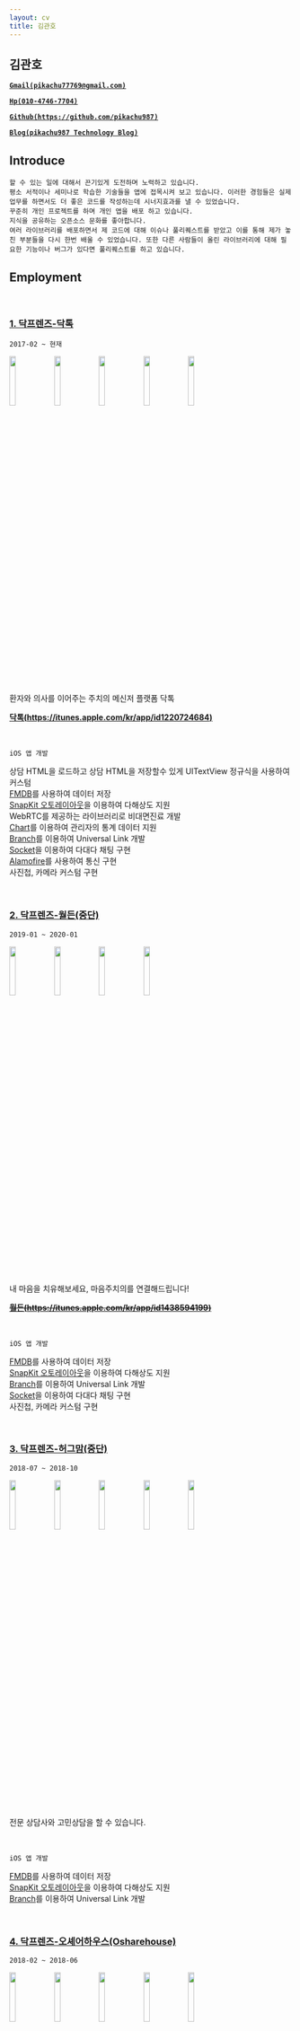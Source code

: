```yaml
---
layout: cv
title: 김관호
---
```



## 김관호

<a href="mailto:pikachu77769@gmail.com" style="font-weight: bold;">`Gmail(pikachu77769@gmail.com)`</a>

<a href="tel:010-4746-7704" style="font-weight: bold;">`Hp(010-4746-7704)`</a>

<a href="https://github.com/pikachu987/" style="font-weight: bold;">`Github(https://github.com/pikachu987)`</a>

<a href="https://pikachu987.tistory.com/" style="font-weight: bold;">`Blog(pikachu987 Technology Blog)`</a>





## Introduce

`할 수 있는 일에 대해서 끈기있게 도전하며 노력하고 있습니다.`<br>
`평소 서적이나 세미나로 학습한 기술들을 앱에 접목시켜 보고 있습니다. 이러한 경험들은 실제 업무를 하면서도 더 좋은 코드를 작성하는데 시너지효과를 낼 수 있었습니다.`<br>
`꾸준히 개인 프로젝트를 하며 개인 앱을 배포 하고 있습니다.`<br>
`지식을 공유하는 오픈소스 문화를 좋아합니다.`<br>
`여러 라이브러리를 배포하면서 제 코드에 대해 이슈나 풀리퀘스트를 받았고 이를 통해 제가 놓친 부분들을 다시 한번 배울 수 있었습니다. 또한 다른 사람들이 올린 라이브러리에 대해 필요한 기능이나 버그가 있다면 풀리퀘스트를 하고 있습니다.`




## Employment



<br>

### [1. 닥프렌즈-닥톡](https://www.doctalk.co.kr/)

`2017-02 ~ 현재`

<img src="https://pikachu987.github.io/cv/resources/employment/doctalk/1.png?v=2" width="15%">
<img src="https://pikachu987.github.io/cv/resources/employment/doctalk/2.png?v=2" width="15%">
<img src="https://pikachu987.github.io/cv/resources/employment/doctalk/3.png?v=2" width="15%">
<img src="https://pikachu987.github.io/cv/resources/employment/doctalk/4.png?v=2" width="15%">
<img src="https://pikachu987.github.io/cv/resources/employment/doctalk/5.png?v=2" width="15%">

환자와 의사를 이어주는 주치의 메신저 플랫폼 닥톡

__[닥톡(https://itunes.apple.com/kr/app/id1220724684)](https://itunes.apple.com/kr/app/id1220724684)__

<br>

`iOS 앱 개발`

상담 HTML을 로드하고 상담 HTML을 저장할수 있게 UITextView 정규식을 사용하여 커스텀<br>
[FMDB](https://github.com/ccgus/fmdb)를 사용하여 데이터 저장<br>
[SnapKit 오토레이아웃](https://github.com/SnapKit/SnapKit)을 이용하여 다해상도 지원<br>
WebRTC를 제공하는 라이브러리로 비대면진료 개발<br>
[Chart](https://github.com/danielgindi/Charts)를 이용하여 관리자의 통계 데이터 지원<br>
[Branch](https://dashboard.branch.io/)를 이용하여 Universal Link 개발<br>
[Socket](https://github.com/socketio/socket.io-client-swift)을 이용하여 다대다 채팅 구현<br>
[Alamofire](https://github.com/Alamofire/Alamofire)를 사용하여 통신 구현<br>
사진첩, 카메라 커스텀 구현<br>


<div class="page-break"></div>

<br>

### [2. 닥프렌즈-월든(중단)](http://www.docfriends.com/)

`2019-01 ~ 2020-01`

<img src="https://pikachu987.github.io/cv/resources/employment/walden/1.png?v=2" width="15%">
<img src="https://pikachu987.github.io/cv/resources/employment/walden/2.png?v=2" width="15%">
<img src="https://pikachu987.github.io/cv/resources/employment/walden/3.png?v=2" width="15%">
<img src="https://pikachu987.github.io/cv/resources/employment/walden/4.png?v=2" width="15%">

내 마음을 치유해보세요, 마음주치의를 연결해드립니다!

~~__[월든(https://itunes.apple.com/kr/app/id1438594199)](https://itunes.apple.com/kr/app/id1438594199)__~~

<br>

`iOS 앱 개발`

[FMDB](https://github.com/ccgus/fmdb)를 사용하여 데이터 저장<br>
[SnapKit 오토레이아웃](https://github.com/SnapKit/SnapKit)을 이용하여 다해상도 지원<br>
[Branch](https://dashboard.branch.io/)를 이용하여 Universal Link 개발<br>
[Socket](https://github.com/socketio/socket.io-client-swift)을 이용하여 다대다 채팅 구현<br>
사진첩, 카메라 커스텀 구현<br>



<br>

### [3. 닥프렌즈-허그맘(중단)](http://www.docfriends.com/)

`2018-07 ~ 2018-10`

<img src="https://pikachu987.github.io/cv/resources/employment/hugmom/1.png?v=2" width="15%">
<img src="https://pikachu987.github.io/cv/resources/employment/hugmom/2.png?v=2" width="15%">
<img src="https://pikachu987.github.io/cv/resources/employment/hugmom/3.png?v=2" width="15%">
<img src="https://pikachu987.github.io/cv/resources/employment/hugmom/4.png?v=2" width="15%">
<img src="https://pikachu987.github.io/cv/resources/employment/hugmom/5.png?v=2" width="15%">

전문 상담사와 고민상담을 할 수 있습니다.

<br>

`iOS 앱 개발`

[FMDB](https://github.com/ccgus/fmdb)를 사용하여 데이터 저장<br>
[SnapKit 오토레이아웃](https://github.com/SnapKit/SnapKit)을 이용하여 다해상도 지원<br>
[Branch](https://dashboard.branch.io/)를 이용하여 Universal Link 개발<br>


<div class="page-break"></div>

<br>

### [4. 닥프렌즈-오셰어하우스(Osharehouse)](https://www.facebook.com/osharehouse/)

`2018-02 ~ 2018-06`

<img src="https://pikachu987.github.io/cv/resources/employment/osharehouse/1.png?v=2" width="15%">
<img src="https://pikachu987.github.io/cv/resources/employment/osharehouse/2.png?v=2" width="15%">
<img src="https://pikachu987.github.io/cv/resources/employment/osharehouse/3.png?v=2" width="15%">
<img src="https://pikachu987.github.io/cv/resources/employment/osharehouse/4.png?v=2" width="15%">
<img src="https://pikachu987.github.io/cv/resources/employment/osharehouse/5.png?v=2" width="15%">

실시간 직거래 방구하기

__[오셰어하우스(https://itunes.apple.com/kr/app/id1383090453)](https://itunes.apple.com/kr/app/id1383090453)__

<br>

`iOS 앱 개발`

CoreData를 사용하여 데이터 저장<br>
[SnapKit 오토레이아웃](https://github.com/SnapKit/SnapKit)을 이용하여 다해상도 지원<br>
[Branch](https://dashboard.branch.io/)를 이용하여 Universal Link 개발<br>
[Socket](https://github.com/socketio/socket.io-client-swift)을 이용하여 다대다 채팅 구현<br>
Expandable Tableview 개발<br>
Localizable을 사용하여 다국어 지원<br>



<br>

### [5. 닥프렌즈-오셰어하우스 관리자(Osharehouse)](https://www.facebook.com/osharehouse/)

`2018-02 ~ 2018-06`

<img src="https://pikachu987.github.io/cv/resources/employment/osharehouseAdmin/1.png?v=2" width="15%">
<img src="https://pikachu987.github.io/cv/resources/employment/osharehouseAdmin/2.png?v=2" width="15%">
<img src="https://pikachu987.github.io/cv/resources/employment/osharehouseAdmin/3.png?v=2" width="15%">
<img src="https://pikachu987.github.io/cv/resources/employment/osharehouseAdmin/4.png?v=2" width="15%">
<img src="https://pikachu987.github.io/cv/resources/employment/osharehouseAdmin/5.png?v=2" width="15%">

간편하게 입주자를 모집하세요

__[오셰어하우스 관리자(https://itunes.apple.com/kr/app/id1351570974)](https://itunes.apple.com/kr/app/id1351570974)__

<br>

`iOS 앱 개발`

[Chart](https://github.com/danielgindi/Charts)를 이용하여 관리자의 통계 데이터 지원<br>
CoreData를 사용하여 데이터 저장<br>
[SnapKit 오토레이아웃](https://github.com/SnapKit/SnapKit)을 이용하여 다해상도 지원<br>
[Branch](https://dashboard.branch.io/)를 이용하여 Universal Link 개발<br>
[Socket](https://github.com/socketio/socket.io-client-swift)을 이용하여 다대다 채팅 구현<br>


<div class="page-break"></div>

<br>

### [6. 닥프렌즈-배경화면 HD(OGQ)](http://www.ogqcorp.com/)

`2017-04 ~ 2017-07`

<img src="https://pikachu987.github.io/cv/resources/employment/backgroundHD/1.png?v=2" width="15%">
<img src="https://pikachu987.github.io/cv/resources/employment/backgroundHD/2.png?v=2" width="15%">
<img src="https://pikachu987.github.io/cv/resources/employment/backgroundHD/3.png?v=2" width="15%">
<img src="https://pikachu987.github.io/cv/resources/employment/backgroundHD/4.png?v=2" width="15%">
<img src="https://pikachu987.github.io/cv/resources/employment/backgroundHD/5.png?v=2" width="15%">

고화질 배경화‪면‬

__[배경화면 HD(https://itunes.apple.com/app/id541860561)](https://itunes.apple.com/app/id541860561)__

<br>

`iOS 앱 개발`

Objective-C 로 되어있던 앱을 Swift3로 변환<br>
[Tags](https://github.com/pikachu987/Tags) 라이브러리 기초 개발<br>
오토레이아웃(스토리보드)을 이용하여 다해상도 지원<br>
이미지 다해상도 렌더링 지원<br>
Localizable을 사용하여 다국어 지원<br>



<br>

### 7. 시전소프트-전단지존

`2016-06 ~ 2016-11`

<img src="https://pikachu987.github.io/cv/resources/employment/jundan/1.png?v=2" width="15%">
<img src="https://pikachu987.github.io/cv/resources/employment/jundan/2.png?v=2" width="15%">
<img src="https://pikachu987.github.io/cv/resources/employment/jundan/3.png?v=2" width="15%">
<img src="https://pikachu987.github.io/cv/resources/employment/jundan/4.png?v=2" width="15%">
<img src="https://pikachu987.github.io/cv/resources/employment/jundan/5.png?v=2" width="15%">

전단지를 앱으로 만들어 배포

<br>

`iOS 앱 개발`

[Realm](https://github.com/realm/realm-cocoa)을 사용하여 데이터 저장<br>
[Alamofire](https://github.com/Alamofire/Alamofire)를 사용하여 통신 구현<br>
여러가지 전단지 만들기 레이아웃 개발<br>
Horizontal 무한 스크롤 개발<br>



<div class="page-break"></div>

## Freelancer

<br>

### 1. KMS-ExpertT

`2016-11 ~ 2016-12`

<img src="https://pikachu987.github.io/cv/resources/freelancer/et/1.png?v=2" width="15%">
<img src="https://pikachu987.github.io/cv/resources/freelancer/et/2.png?v=2" width="15%">
<img src="https://pikachu987.github.io/cv/resources/freelancer/et/3.png?v=2" width="15%">
<img src="https://pikachu987.github.io/cv/resources/freelancer/et/4.png?v=2" width="15%">
<img src="https://pikachu987.github.io/cv/resources/freelancer/et/5.png?v=2" width="15%">

WebRTC를 이용해 통역 전문가와 통화

<br>

`iOS 앱 개발`

[QuickBlox WebRTC](https://quickblox.com/)를 이용하여 통화 구현<br>
[SQLite](https://github.com/stephencelis/SQLite.swift)를 이용하여 데이터 저장<br>
[Realm](https://github.com/realm/realm-cocoa)을 사용하여 데이터 저장<br>
[Alamofire](https://github.com/Alamofire/Alamofire)를 사용하여 통신 구현<br>




<br>

### 2. Davich-가상장착(중단)

`2016-12 ~ 2017-01`

<img src="https://pikachu987.github.io/cv/resources/freelancer/virtualWearing/1.png?v=2" width="15%">
<img src="https://pikachu987.github.io/cv/resources/freelancer/virtualWearing/2.png?v=2" width="15%">
<img src="https://pikachu987.github.io/cv/resources/freelancer/virtualWearing/3.png?v=2" width="15%">
<img src="https://pikachu987.github.io/cv/resources/freelancer/virtualWearing/4.png?v=2" width="15%">
<img src="https://pikachu987.github.io/cv/resources/freelancer/virtualWearing/5.png?v=2" width="15%">

가상으로 눈동자 위치와 눈동자 타원에 맞게 콘택트 렌즈를 잘라서 가상으로 써 볼수 있다.

<br>

`iOS 앱 개발`

[Realm](https://github.com/realm/realm-cocoa)을 사용하여 데이터 저장<br>
[Alamofire](https://github.com/Alamofire/Alamofire)를 사용하여 통신 구현<br>


<div class="page-break"></div>

<br>

### 3. knightnet-책가방

`2017-01 ~ 2017-02`

<img src="https://pikachu987.github.io/cv/resources/freelancer/edubag/1.png?v=2" width="15%">
<img src="https://pikachu987.github.io/cv/resources/freelancer/edubag/2.png?v=2" width="15%">
<img src="https://pikachu987.github.io/cv/resources/freelancer/edubag/3.png?v=2" width="15%">
<img src="https://pikachu987.github.io/cv/resources/freelancer/edubag/4.png?v=2" width="15%">
<img src="https://pikachu987.github.io/cv/resources/freelancer/edubag/5.png?v=2" width="15%">

책가방은 방과후학교 운영을 위한 프로그램입니다.

<br>

`iOS 앱 개발`

[Realm](https://github.com/realm/realm-cocoa)을 사용하여 데이터 저장<br>
[Alamofire](https://github.com/Alamofire/Alamofire)를 사용하여 통신 구현<br>
[Kanna](https://github.com/tid-kijyun/Kanna)를 사용하여 XML 통신 구현<br>




## Individual Projects

<br>

### 1. 패턴관리(생활패턴, 운동패턴, 피트니스)

`2019-07 ~ 2019-07`

<img src="https://pikachu987.github.io/cv/resources/individual/pattern/1.png?v=2" width="15%">
<img src="https://pikachu987.github.io/cv/resources/individual/pattern/2.png?v=2" width="15%">
<img src="https://pikachu987.github.io/cv/resources/individual/pattern/3.png?v=2" width="15%">
<img src="https://pikachu987.github.io/cv/resources/individual/pattern/4.png?v=2" width="15%">
<img src="https://pikachu987.github.io/cv/resources/individual/pattern/5.png?v=2" width="15%">

● 자신에게 맞는 작업으로 하루하루 패턴을 맞게 살아보세요.<br/>
● 하루하루 패턴에 맞게 살았는지 통계를 확인해 보세요.<br/>
● 패턴에 맞게 살고 있는지 패턴 관리앱이 도와드려요.<br/>

__[패턴관리(https://itunes.apple.com/us/app/패턴관리-생활패턴-운동패턴-피트니스/id1471091967)](https://itunes.apple.com/us/app/패턴관리-생활패턴-운동패턴-피트니스/id1471091967)__

<br>

`iOS 앱 개발`

[FMDB](https://github.com/ccgus/fmdb)를 사용하여 데이터 저장<br>
[SnapKit 오토레이아웃](https://github.com/SnapKit/SnapKit)을 이용하여 다해상도 지원<br>
[CropPickerView](https://github.com/pikachu987/CropPickerView)를 이용하여 이미지 자르기 지원<br>
Localizable을 사용하여 다국어 지원<br>


<div class="page-break"></div>

<br>

### 2. Punto: 쉬운 사진편집 툴

`2018-09 ~ 2018-09`

<img src="https://pikachu987.github.io/cv/resources/individual/punto/1.png?v=2" width="15%">
<img src="https://pikachu987.github.io/cv/resources/individual/punto/2.png?v=2" width="15%">
<img src="https://pikachu987.github.io/cv/resources/individual/punto/3.png?v=2" width="15%">
<img src="https://pikachu987.github.io/cv/resources/individual/punto/4.png?v=2" width="15%">
<img src="https://pikachu987.github.io/cv/resources/individual/punto/5.png?v=2" width="15%">

● 사진첩에 있는 이미지를 편집할 수 있습니다.<br/>
● 캔버스를 편집할 수 있습니다.<br/>
● 컬러 피커를 사용하여 원하는 색을 캔버스에 저장해 보세요.<br/>
● 다양한 필터로 이미지의 느낌을 바꾸어 보세요.<br/>
● 이미지에 원하는 영역에 스포이드로 색을 추출해 보세요.<br/>
● 사진에 일부 영역이 마음에 들지 않을때 사진을 원하는 크기와 원하는 영역으로 잘라 보세요.<br/>
● 이미지에 여러가지 이모지,이미지,텍스트를 추가해서 위치와 크기를 조절해 보세요.<br/>
● 사용하지 않는 편집 도구를 OFF 시킨 후 자주 사용하는 도구만 볼수 있습니다.<br/>
● 이미지의 정보와 촬영 정보와 위치를 볼수 있습니다.<br/>

__[푼토(https://itunes.apple.com/us/app/punto-easy-photo-editing-tool/id1402485933)](https://itunes.apple.com/us/app/punto-easy-photo-editing-tool/id1402485933)__

<br>

`iOS 앱 개발`

[FMDB](https://github.com/ccgus/fmdb)를 사용하여 데이터 저장<br>
오토레이아웃(스토리보드)을 이용하여 다해상도 지원<br>
[CropPickerView](https://github.com/pikachu987/CropPickerView)를 이용하여 이미지 자르기 지원<br>
[GPUImage](https://github.com/BradLarson/GPUImage3)를 이용하여 필터 지원<br>
Localizable을 사용하여 다국어 지원<br>



<br>

### 3. MakeGIF: 움짤 그림 만들기 앱

`2018-01 ~ 2018-01`

<img src="https://pikachu987.github.io/cv/resources/individual/makegif/1.png?v=2" width="15%">
<img src="https://pikachu987.github.io/cv/resources/individual/makegif/2.png?v=2" width="15%">
<img src="https://pikachu987.github.io/cv/resources/individual/makegif/3.png?v=2" width="15%">
<img src="https://pikachu987.github.io/cv/resources/individual/makegif/4.png?v=2" width="15%">
<img src="https://pikachu987.github.io/cv/resources/individual/makegif/5.png?v=2" width="15%">

● 터치로 쉽게 움짤을 만들수 있습니다.<br/>
● 펜 색과 사이즈를 조절할수 있습니다.<br/>
● 배경색과 배경이미지를 변경할수 있습니다.<br/>
● 갤러리에 저장된 사진들을 GIF로 변경할수 있습니다.<br/>
● 갤러리에 저장된 사진들을 원모양 GIF로 변경할수 있습니다.<br/>
● GIF 이미지들을 일반 사진으로 변경할 수 있습니다.<br/>

__[움짤 그림 만들기(https://itunes.apple.com/kr/app/움짤-그림-만들기/id1332469018)](https://itunes.apple.com/kr/app/움짤-그림-만들기/id1332469018)__

<br>

`iOS 앱 개발`

CoreData를 사용하여 데이터 저장<br>
[SnapKit 오토레이아웃](https://github.com/SnapKit/SnapKit)을 이용하여 다해상도 지원<br>



<br>

### 4. FakeCall: 가짜전화 앱 (reject)

`2018-01 ~ 2018-01`

<img src="https://pikachu987.github.io/cv/resources/individual/fakecall/1.png?v=2" width="15%">
<img src="https://pikachu987.github.io/cv/resources/individual/fakecall/2.png?v=2" width="15%">
<img src="https://pikachu987.github.io/cv/resources/individual/fakecall/3.png?v=2" width="15%">
<img src="https://pikachu987.github.io/cv/resources/individual/fakecall/4.png?v=2" width="15%">
<img src="https://pikachu987.github.io/cv/resources/individual/fakecall/5.png?v=2" width="15%">

● 기존 휴대폰의 연락처에 있는 사람들에게 가짜로 전화를 걸 수 있습니다.<br/>
● 새로운 연락처를 등록해서 가짜로 전화를 걸 수 있습니다.<br/>
● 기존 연락처나 새로운 연락처에서 전화를 걸게 할 수 있습니다.<br/>
● 전화왔을 때 알림음과 진동, 배경화면을 바꿀 수 있습니다.<br/>


<br>

`iOS 앱 개발`

CoreData를 사용하여 데이터 저장<br>
[SnapKit 오토레이아웃](https://github.com/SnapKit/SnapKit)을 이용하여 다해상도 지원<br>
Localizable을 사용하여 다국어 지원<br>


<br>

### 5. Script: 대본공부 앱

`2017-12 ~ 2017-12`

<img src="https://pikachu987.github.io/cv/resources/individual/script/1.png?v=2" width="15%">
<img src="https://pikachu987.github.io/cv/resources/individual/script/2.png?v=2" width="15%">
<img src="https://pikachu987.github.io/cv/resources/individual/script/3.png?v=2" width="15%">
<img src="https://pikachu987.github.io/cv/resources/individual/script/4.png?v=2" width="15%">
<img src="https://pikachu987.github.io/cv/resources/individual/script/5.png?v=2" width="15%">

● 나에게 맞는 앱 디자인을 선택할 수 있습니다.<br/>
● 중요 문장을 추가할수 있습니다.<br/>
● 대본, 중요 문장에서 검색을 할수 있습니다.<br/>
● 대본, 중요 문장을 번역할 수 있습니다.<br/>
● 중요 문장에 태그를 선택할수 있습니다.<br/>
● 대본에 따라 자신이 마지막 공부한 위치로 돌아갈 수 있습니다.<br/>
● 대본과 중요문장을 저장할수 있습니다. 데이터는 서버에 저장되지 않고 휴대폰 기기에 저장되기 때문에 다른 사람들에게 노출되지 않고 다시 불러올 수 있습니다.<br/>

__[대본공부(https://itunes.apple.com/kr/app/대본-공부/id1319037733)](https://itunes.apple.com/kr/app/대본-공부/id1319037733)__

<br>

`iOS 앱 개발`

CoreData를 사용하여 데이터 저장<br>
[SSZipArchive](https://github.com/ZipArchive/ZipArchive)를 이용하여 집파일을 다운받은 후 압축풀기 지원<br>
[Kanna](https://github.com/tid-kijyun/Kanna)를 사용하여 XML 분석<br>
[Keychain](https://github.com/kishikawakatsumi/KeychainAccess)을 이용하여 데이터 저장<br>


<div class="page-break"></div>

<br>

### 6. Markdown: 마크다운 앱

`2017-01 ~ 2017-01`

<img src="https://pikachu987.github.io/cv/resources/individual/markdown/1.png?v=2" width="15%">
<img src="https://pikachu987.github.io/cv/resources/individual/markdown/2.png?v=2" width="15%">
<img src="https://pikachu987.github.io/cv/resources/individual/markdown/3.png?v=2" width="15%">

● 마크다운을 적을수 있다.<br>
● 마크다운을 적기 편하게 키보드 상단에 여러가지 버튼이 있다.<br>
● 마크다운을 적으면서 마크다운 미리보기를 할 수 있다.<br>
● 마크다운을 저장할 수 있다.<br>
● 마크다운을 공유할 수 있다.<br>

__[마크다운(https://itunes.apple.com/us/app/마크다운-개발자를-위한-마크다운-markdown-md/id1195478325)](https://itunes.apple.com/us/app/마크다운-개발자를-위한-마크다운-markdown-md/id1195478325)__

<br>

`iOS 앱 개발`

CoreData를 사용하여 데이터 저장<br>



<br>

### 7. Memo: 그림 메모장

`2017-01 ~ 2017-01`

<img src="https://pikachu987.github.io/cv/resources/individual/memo/1.png?v=2" width="15%">
<img src="https://pikachu987.github.io/cv/resources/individual/memo/2.png?v=2" width="15%">
<img src="https://pikachu987.github.io/cv/resources/individual/memo/3.png?v=2" width="15%">
<img src="https://pikachu987.github.io/cv/resources/individual/memo/4.png?v=2" width="15%">
<img src="https://pikachu987.github.io/cv/resources/individual/memo/5.png?v=2" width="15%">

● 메모장에 펜으로 그림을 그릴수 있다.<br>
● 펜의 색, 크기를 바꿀수 있다.<br>
● 지우개로 펜으로 그린 것을 지울수 있고 지우개 크기를 바꿀수 있다.<br>
● 배경색을 바꿀수 있다.<br>
● 투명한 배경을 사용하고 갤러리에 저장할 수 있다.<br>
● 카메라(필터적용), 갤러리, 아이콘을 가져와서 크기를 조절해서 메모장에 올려놓을수 있다.<br>
● 텍스트를 만들어서 메모장에 올려놓을수 있다.<br>
● 저장, 삭제, 공유가 가능하며 메모마다 잠금(지문인식)을 걸어놓을 수 있다.<br>
● 잠금이 된 메모는 저장, 삭제, 공유, 보기를 하려면 지문인식 또는 잠금설정할때 입력한 비밀번호를 입력하여야 할 수 있다.<br>

__[그림 메모장(https://apps.apple.com/us/app/그림-메모장/id1194457669)](https://apps.apple.com/us/app/그림-메모장/id1194457669)__

<br>

`iOS 앱 개발`

[FMDB](https://github.com/ccgus/fmdb)를 사용하여 데이터 저장<br>
[SnapKit 오토레이아웃](https://github.com/SnapKit/SnapKit)을 이용하여 다해상도 지원<br>
[PALFileStorage](https://github.com/pikachu987/PALFileStorage.git)를 이용하여 내부 저장소에 파일 저장
[Realm](https://github.com/realm/realm-cocoa)을 사용하다가 FMDB로 데이터 마이그레이션<br>
LocalAuthentication를 사용하여 FaceID, TouchID 구현



<br>

### 8. Editor: 이미지 합성 앱

`2017-01 ~ 2017-01`

<img src="https://pikachu987.github.io/cv/resources/individual/editor/1.png?v=2" width="15%">
<img src="https://pikachu987.github.io/cv/resources/individual/editor/2.png?v=2" width="15%">
<img src="https://pikachu987.github.io/cv/resources/individual/editor/3.png?v=2" width="15%">
<img src="https://pikachu987.github.io/cv/resources/individual/editor/4.png?v=2" width="15%">
<img src="https://pikachu987.github.io/cv/resources/individual/editor/5.png?v=2" width="15%">

● 갤러리, 카메라(필터), 웹사이트, 저장된이미지, 지도에서 원하는 영역을 자르고 저장할 수 있다.<br>
● 원하는 영역을 타원으로 자를 수 있다.<br>
● 지도에서 원하는 부분에 원하는 아이콘의 마커를 남길수 있다.<br>
● 저장한 이미지들을 서로 합성을 할 수 있고 이미지들 간의 순서를 조절할 수 있다.<br>
● 배경색을 바꿀 수 있고 텍스트를 넣을 수 있고 합성한 이미지를 저장할 수 있다.<br>
● 투명한 배경을 사용하고 갤러리에 저장할 수 있다.<br>
● 저장된 이미지를 갤러리저장, 공유하기, 삭제 할 수있다.(복수 선택 가능)<br>

__[이미지 합성(https://itunes.apple.com/kr/app/editeo/id1192981741)](https://itunes.apple.com/kr/app/editeo/id1192981741?l=ko&ls=1&mt=8)__

<br>

`iOS 앱 개발`

[FMDB](https://github.com/ccgus/fmdb)를 사용하여 데이터 저장<br>
[SnapKit 오토레이아웃](https://github.com/SnapKit/SnapKit)을 이용하여 다해상도 지원<br>
[PALFileStorage](https://github.com/pikachu987/PALFileStorage.git)를 이용하여 내부 저장소에 파일 저장
[Realm](https://github.com/realm/realm-cocoa)을 사용하다가 FMDB로 데이터 마이그레이션<br>





## Team Projects

<br>

### 1. 일루와: 중간 장소 지정해주는 앱

`2018-01 ~ 2018-01`

<img src="https://pikachu987.github.io/cv/resources/team/common/1.png?v=2" width="15%">
<img src="https://pikachu987.github.io/cv/resources/team/common/2.png?v=2" width="15%">
<img src="https://pikachu987.github.io/cv/resources/team/common/3.png?v=2" width="15%">
<img src="https://pikachu987.github.io/cv/resources/team/common/4.png?v=2" width="15%">
<img src="https://pikachu987.github.io/cv/resources/team/common/5.png?v=2" width="15%">
<img src="https://pikachu987.github.io/cv/resources/team/common/6.png?v=2" width="15%">

<a href="https://www.facebook.com/unithonWithU/">`6회 유니톤(대학 해커톤) 우수상`</a>


<div class="page-break"></div>

<br>

### 2. 답정너: 두가지 선택사항을 투표하는 앱

`2018-04 ~ 2018-05`

<img src="https://pikachu987.github.io/cv/resources/team/vote/1.png?v=2" width="15%">
<img src="https://pikachu987.github.io/cv/resources/team/vote/2.png?v=2" width="15%">
<img src="https://pikachu987.github.io/cv/resources/team/vote/3.png?v=2" width="15%">
<img src="https://pikachu987.github.io/cv/resources/team/vote/4.png?v=2" width="15%">
<img src="https://pikachu987.github.io/cv/resources/team/vote/5.png?v=2" width="15%">

__[답정너(https://itunes.apple.com/kr/app/답정너/id1379000768)](https://itunes.apple.com/kr/app/답정너/id1379000768)__




## Library

### 1. Tags

[https://github.com/pikachu987/Tags](https://github.com/pikachu987/Tags)

![stars](https://img.shields.io/github/stars/pikachu987/Tags?style=social)&nbsp;&nbsp;
![forks](https://img.shields.io/github/forks/pikachu987/Tags?style=social)&nbsp;&nbsp;
![watchers](https://img.shields.io/github/watchers/pikachu987/Tags?style=social)&nbsp;&nbsp;

● 태그를 동적으로 추가, 수정, 삭제를 할수 있고 여러가지 커스터마이징을 제공<br>
● 태그는 오토레이아웃으로 개발<br>
● 태그를 터치, 높이 변경 될때 딜리게이트 호출<br>

### 2. NotificationView

[https://github.com/pikachu987/NotificationView](https://github.com/pikachu987/NotificationView)

![stars](https://img.shields.io/github/stars/pikachu987/NotificationView?style=social)&nbsp;&nbsp;
![forks](https://img.shields.io/github/forks/pikachu987/NotificationView?style=social)&nbsp;&nbsp;
![watchers](https://img.shields.io/github/watchers/pikachu987/NotificationView?style=social)&nbsp;&nbsp;

● iOS 기본 알림 화면 구현<br>
● light 테마, dark 테마 지원<br>
● hide시간, show시간, showAfter시간 커스텀 가능<br>

### 3. CropPickerView

[https://github.com/pikachu987/CropPickerView](https://github.com/pikachu987/CropPickerView)

![stars](https://img.shields.io/github/stars/pikachu987/CropPickerView?style=social)&nbsp;&nbsp;
![forks](https://img.shields.io/github/forks/pikachu987/CropPickerView?style=social)&nbsp;&nbsp;
![watchers](https://img.shields.io/github/watchers/pikachu987/CropPickerView?style=social)&nbsp;&nbsp;

● 상하좌우, 상좌, 상우, 하좌, 하우 버튼을 이용해 이미지 자를 위치를 정하고 이미지를 자름<br>
● 이미지는 스크롤이 되고 스크롤보다 이미지가 작은 경우 중앙 정렬<br>
● 이미지를 원형으로 자를수 있음<br>

### 4. WebController

[https://github.com/pikachu987/WebController](https://github.com/pikachu987/WebController)

![stars](https://img.shields.io/github/stars/pikachu987/WebController?style=social)&nbsp;&nbsp;
![forks](https://img.shields.io/github/forks/pikachu987/WebController?style=social)&nbsp;&nbsp;
![watchers](https://img.shields.io/github/watchers/pikachu987/WebController?style=social)&nbsp;&nbsp;

● WKWebView를 커스텀<br>
● KVO를 이용하여 웹사이트 로드 progress 표현<br>
● 하단 툴바, 색상 등 커스텀 가능<br>

<div class="page-break"></div>

### 5. VideoConverter

[https://github.com/pikachu987/VideoConverter](https://github.com/pikachu987/VideoConverter)

● 비디오를 startTime, endTime or durationTime으로 자를수 있음<br>
● 비디오를 x, y, width, height값으로 자를 수 있고 회전, quality, 음소거를 할 수 있음<br>

### 6. VideoTrim

[https://github.com/pikachu987/VideoTrim](https://github.com/pikachu987/VideoTrim)

● 비디오의 시작 시간, 종료 시간을 UI적으로 표현하고 수정할 수 있음<br>
● 최소 width, preview 개수, color, margin, 크기 등을 커스텀 가능<br>



## Certifications

`2016` 네트워크관리사 (한국정보통신자격협회)


## Activity

<br>

[![Github stats](https://github-readme-stats.vercel.app/api?username=pikachu987&show_icons=true&count_private=true)](https://github.com/pikachu987/pikachu987)

[![Top Langs](https://github-readme-stats.vercel.app/api/top-langs/?username=pikachu987&layout=compact&langs_count=10&hide=Objective-C,JavaScript)](https://github.com/pikachu987/pikachu987)

[![Github](https://img.shields.io/badge/github-black.svg?logoColor=white&logo=github&link=https://github.com/pikachu987)](https://github.com/pikachu987/)
[![Blog](https://img.shields.io/badge/Tech%20Blog-black?style=flat&logo=github&link=http://pikachu987.tistory.com)](http://pikachu987.tistory.com/)
[![Repository](https://img.shields.io/github/stars/pikachu987?label=Repository%20Star&color=black&logoColor=white&logo=github&link=https://github.com/search?q=user%3Apikachu987+&s=stars&type=Repositories)](https://github.com/search?q=user%3Apikachu987+&s=stars&type=Repositories/)


### 1. 부스트코스 iOS 리뷰어 역활

`2018-06 ~ 2019-04`

### 2. 디프만 동아리 iOS 개발자 참여

`2018-03 ~ 2018-08`




## Contact Me

<br>

[![Gmail](https://img.shields.io/badge/Gmail-d14836?style=flat&logo=Gmail&logoColor=white&link=mailto:pikachu77769@gmail.com)](mailto:pikachu77769@gmail.com)
[![Tel](https://img.shields.io/badge/%F0%9F%93%B2%F0%9F%93%9E-Tel-green?style=flat&logoColor=white&link=tel:010-4746-7704)](tel:010-4746-7704)